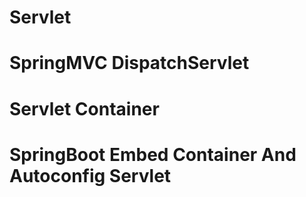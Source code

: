 # Servlet


# SpringMVC DispatchServlet


# Servlet Container


# SpringBoot Embed Container And Autoconfig Servlet